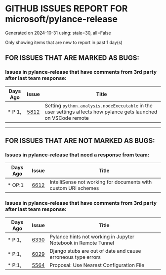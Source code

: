 
# GITHUB ISSUES REPORT FOR microsoft/pylance-release


Generated on 2024-10-31 using: stale=30, all=False


Only showing items that are new to report in past 1 day(s)


## FOR ISSUES THAT ARE MARKED AS BUGS:


### Issues in pylance-release that have comments from 3rd party after last team response:

| Days Ago | Issue | Title |
| --- | --- | --- |
 | \* P:1,  |[5812](https://github.com/microsoft/pylance-release/issues/5812 "Setting `python.analysis.nodeExecutable` in the user settings affects how pylance gets launched on VSCode remote")  |Setting `python.analysis.nodeExecutable` in the user settings affects how pylance gets launched on VSCode remote |

---

## FOR ISSUES THAT ARE NOT MARKED AS BUGS:


### Issues in pylance-release that need a response from team:

| Days Ago | Issue | Title |
| --- | --- | --- |
 | \* OP:1  |[6612](https://github.com/microsoft/pylance-release/issues/6612 "IntelliSense not working for documents with custom URI schemes")  |IntelliSense not working for documents with custom URI schemes |

### Issues in pylance-release that have comments from 3rd party after last team response:

| Days Ago | Issue | Title |
| --- | --- | --- |
 | \* P:1,  |[6330](https://github.com/microsoft/pylance-release/issues/6330 "Pylance hints not working in Jupyter Notebook in Remote Tunnel")  |Pylance hints not working in Jupyter Notebook in Remote Tunnel |
 | \* P:1,  |[6029](https://github.com/microsoft/pylance-release/issues/6029 "Django stubs are out of date and cause erroneous type errors")  |Django stubs are out of date and cause erroneous type errors |
 | \* P:1,  |[5564](https://github.com/microsoft/pylance-release/issues/5564 "Proposal: Use Nearest Configuration File")  |Proposal: Use Nearest Configuration File |





















